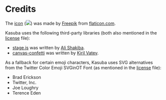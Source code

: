 Credits
=======
The [icon][icon] (![][pic]) was made by [Freepik][freepik] from
[flaticon.com][flaticon].

Kasuba uses the following third-party libraries (both also mentioned in the
[license][license] file):

- [stage.js][stage.js] was written by [Ali Shakiba][shakiba].
- [canvas-confetti][canvas-confetti] was written by
  [Kiril Vatev][vatev].

As a fallback for certain emoji characters, Kasuba uses SVG alternatives from
the Twitter Color Emoji SVGinOT Font (as mentioned in the [license][license]
file):

- Brad Erickson
- Twitter, Inc.
- Joe Loughry
- Terence Eden

[icon]: favicon/icon.svg
[freepik]: https://www.freepik.com/
[flaticon]: https://www.flaticon.com
[pic]: favicon/favicon-16x16.png
[license]: LICENSE.md
[stage.js]: http://shakiba.me/stage.js
[shakiba]: http://shakiba.me
[canvas-confetti]: https://github.com/catdad/canvas-confetti
[vatev]: https://github.com/catdad